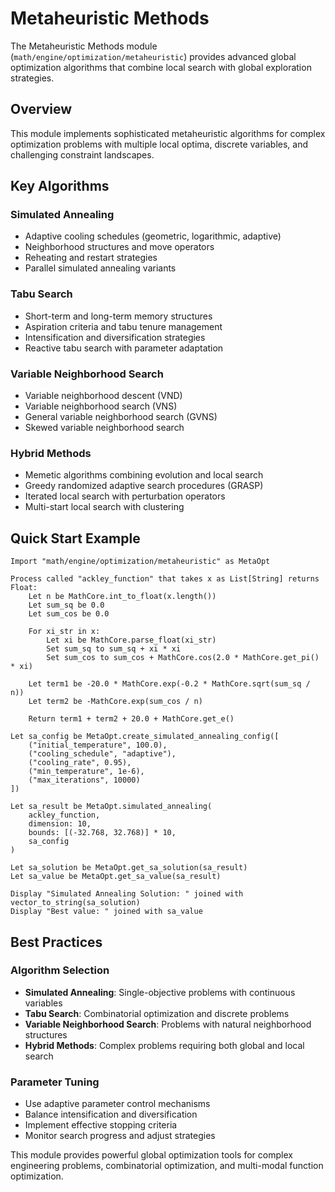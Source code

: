 # Metaheuristic Methods

The Metaheuristic Methods module (`math/engine/optimization/metaheuristic`) provides advanced global optimization algorithms that combine local search with global exploration strategies.

## Overview

This module implements sophisticated metaheuristic algorithms for complex optimization problems with multiple local optima, discrete variables, and challenging constraint landscapes.

## Key Algorithms

### Simulated Annealing
- Adaptive cooling schedules (geometric, logarithmic, adaptive)
- Neighborhood structures and move operators
- Reheating and restart strategies
- Parallel simulated annealing variants

### Tabu Search
- Short-term and long-term memory structures
- Aspiration criteria and tabu tenure management
- Intensification and diversification strategies
- Reactive tabu search with parameter adaptation

### Variable Neighborhood Search
- Variable neighborhood descent (VND)
- Variable neighborhood search (VNS)
- General variable neighborhood search (GVNS)
- Skewed variable neighborhood search

### Hybrid Methods
- Memetic algorithms combining evolution and local search
- Greedy randomized adaptive search procedures (GRASP)
- Iterated local search with perturbation operators
- Multi-start local search with clustering

## Quick Start Example

```runa
Import "math/engine/optimization/metaheuristic" as MetaOpt

Process called "ackley_function" that takes x as List[String] returns Float:
    Let n be MathCore.int_to_float(x.length())
    Let sum_sq be 0.0
    Let sum_cos be 0.0
    
    For xi_str in x:
        Let xi be MathCore.parse_float(xi_str)
        Set sum_sq to sum_sq + xi * xi
        Set sum_cos to sum_cos + MathCore.cos(2.0 * MathCore.get_pi() * xi)
    
    Let term1 be -20.0 * MathCore.exp(-0.2 * MathCore.sqrt(sum_sq / n))
    Let term2 be -MathCore.exp(sum_cos / n)
    
    Return term1 + term2 + 20.0 + MathCore.get_e()

Let sa_config be MetaOpt.create_simulated_annealing_config([
    ("initial_temperature", 100.0),
    ("cooling_schedule", "adaptive"),
    ("cooling_rate", 0.95),
    ("min_temperature", 1e-6),
    ("max_iterations", 10000)
])

Let sa_result be MetaOpt.simulated_annealing(
    ackley_function,
    dimension: 10,
    bounds: [(-32.768, 32.768)] * 10,
    sa_config
)

Let sa_solution be MetaOpt.get_sa_solution(sa_result)
Let sa_value be MetaOpt.get_sa_value(sa_result)

Display "Simulated Annealing Solution: " joined with vector_to_string(sa_solution)
Display "Best value: " joined with sa_value
```

## Best Practices

### Algorithm Selection
- **Simulated Annealing**: Single-objective problems with continuous variables
- **Tabu Search**: Combinatorial optimization and discrete problems
- **Variable Neighborhood Search**: Problems with natural neighborhood structures
- **Hybrid Methods**: Complex problems requiring both global and local search

### Parameter Tuning
- Use adaptive parameter control mechanisms
- Balance intensification and diversification
- Implement effective stopping criteria
- Monitor search progress and adjust strategies

This module provides powerful global optimization tools for complex engineering problems, combinatorial optimization, and multi-modal function optimization.